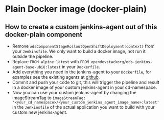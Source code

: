 # Plain Docker image (docker-plain)

## How to create a custom jenkins-agent out of this docker-plain component
- Remove `odsComponentStageRolloutOpenShiftDeployment(context)` from your `Jenkinsfile`. We only want to build a docker image, not run it outside the pipeline.
- Replace `FROM alpine:latest` with `FROM opendevstackorg/ods-jenkins-agent-base-ubi8:latest` in your `Dockerfile`.
- Add everything you need in the jenkins-agent to your `Dockerfile`, for examples see the existing agents at [github](https://github.com/opendevstack/ods-quickstarters/tree/master/common/jenkins-agents).
- Commit and push your code to git, this will trigger the pipeline and result in a docker image of your custom jenkins-agent in your cd-namespace.
- Now you can use your custom jenkins-agent by changing the imageStreamTag to `imageStreamTag: '<your_cd_namespace>/<your_custom_jenkins_agent_image_name>:latest'` in the `Jenkinsfile` of the actual application you want to build with your custom new jenkins-agent.